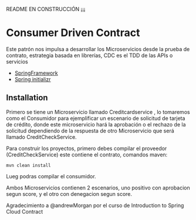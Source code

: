 README EN CONSTRUCCIÓN ¡¡¡


# Consumer Driven Contract

Este patrón nos impulsa a desarrollar los Microservicios desde la prueba de contrato, estrategia basada en librerías, CDC es el TDD de las APIs o servicios 

- [SpringFramework](https://spring.io/)
- [Spring initializr](https://start.spring.io/)


## Installation

Primero se tiene un Microservicio llamado Creditcardservice ,  lo tomaremos como el Consumidor para ejemplificar un escenario de solicitud de tarjeta de crédito, donde este microservicio hará la aprobación o el rechazo de la solicitud dependiendo de la respuesta de otro Microservicio que será llamado CreditCheckService.

Para construir los proyectos, primero debes compilar el proveedor (CreditCheckService) este contiene el contrato, comandos maven:

```maven
mvn clean install
```
Lueg podras compilar el consumidor.


Ambos Microservicios contienen 2 escenarios, uno positivo con aprobacion segun score, y el otro con denegacion segun score.


Agradecimiento a @andrewMorgan por el curso de Introduction to Spring Cloud Contract





